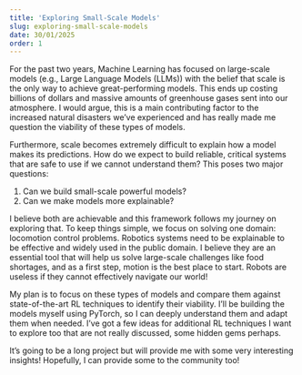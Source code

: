 ```yaml
---
title: 'Exploring Small-Scale Models'
slug: exploring-small-scale-models
date: 30/01/2025
order: 1
---
```

For the past two years, Machine Learning has focused on large-scale models (e.g., Large Language Models (LLMs)) with the belief that scale is the only way to achieve great-performing models. This ends up costing billions of dollars and massive amounts of greenhouse gases sent into our atmosphere. I would argue, this is a main contributing factor to the increased natural disasters we’ve experienced and has really made me question the viability of these types of models.

Furthermore, scale becomes extremely difficult to explain how a model makes its predictions. How do we expect to build reliable, critical systems that are safe to use if we cannot understand them? This poses two major questions:

1. Can we build small-scale powerful models?
2. Can we make models more explainable?

I believe both are achievable and this framework follows my journey on exploring that. To keep things simple, we focus on solving one domain: locomotion control problems. Robotics systems need to be explainable to be effective and widely used in the public domain. I believe they are an essential tool that will help us solve large-scale challenges like food shortages, and as a first step, motion is the best place to start. Robots are useless if they cannot effectively navigate our world!

My plan is to focus on these types of models and compare them against state-of-the-art RL techniques to identify their viability. I’ll be building the models myself using PyTorch, so I can deeply understand them and adapt them when needed. I’ve got a few ideas for additional RL techniques I want to explore too that are not really discussed, some hidden gems perhaps.

It’s going to be a long project but will provide me with some very interesting insights! Hopefully, I can provide some to the community too!
